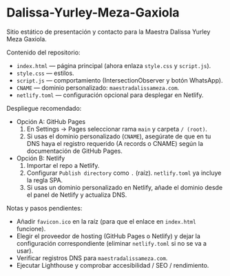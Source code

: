 # Dalissa-Yurley-Meza-Gaxiola

Sitio estático de presentación y contacto para la Maestra Dalissa Yurley Meza Gaxiola.

Contenido del repositorio:
- `index.html` — página principal (ahora enlaza `style.css` y `script.js`).
- `style.css` — estilos.
- `script.js` — comportamiento (IntersectionObserver y botón WhatsApp).
- `CNAME` — dominio personalizado: `maestradalissameza.com`.
- `netlify.toml` — configuración opcional para desplegar en Netlify.

Despliegue recomendado:
- Opción A: GitHub Pages
  1. En Settings → Pages seleccionar rama `main` y carpeta `/ (root)`.
  2. Si usas el dominio personalizado (`CNAME`), asegúrate de que en tu DNS haya el registro requerido (A records o CNAME) según la documentación de GitHub Pages.
- Opción B: Netlify
  1. Importar el repo a Netlify.
  2. Configurar `Publish directory` como `.` (raíz). `netlify.toml` ya incluye la regla SPA.
  3. Si usas un dominio personalizado en Netlify, añade el dominio desde el panel de Netlify y actualiza DNS.

Notas y pasos pendientes:
- Añadir `favicon.ico` en la raíz (para que el enlace en `index.html` funcione).
- Elegir el proveedor de hosting (GitHub Pages o Netlify) y dejar la configuración correspondiente (eliminar `netlify.toml` si no se va a usar).
- Verificar registros DNS para `maestradalissameza.com`.
- Ejecutar Lighthouse y comprobar accesibilidad / SEO / rendimiento.
